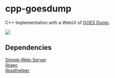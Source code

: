 # cpp-goesdump
C++ Implementation with a WebUI of [GOES Dump](https://github.com/opensatelliteproject/goesdump).

![](https://raw.githubusercontent.com/luigifreitas/cpp-goesdump/master/webui.png)

## Dependencies 
[Simple-Web-Server](https://github.com/eidheim/Simple-Web-Server)<br>
[libaec](https://github.com/MathisRosenhauer/libaec)<br>
[libsathelper](https://github.com/opensatelliteproject/libsathelper)
